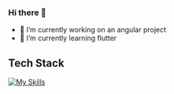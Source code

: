 ### Hi there 👋

- 🔭 I’m currently working on an angular project
- 🌱 I’m currently learning flutter

## Tech Stack
[![My Skills](https://skillicons.dev/icons?i=js,css,aws,nodejs,angular,docker,jenkins,mysql,github,githubactions,mongodb)](https://skillicons.dev)
